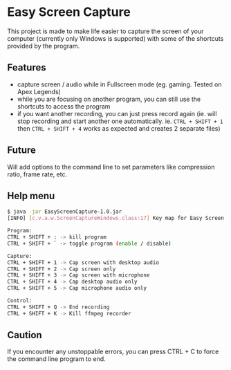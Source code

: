 # Easy Screen Capture
This project is made to make life easier to capture the screen of your computer (currently only Windows is supported)
with some of the shortcuts provided by the program.

## Features
- capture screen / audio while in Fullscreen mode (eg. gaming. Tested on Apex Legends)
- while you are focusing on another program, you can still use the shortcuts to access the program
- if you want another recording, you can just press record again 
  (ie. will stop recording and start another one automatically. 
   ie. `CTRL + SHIFT + 1` then `CTRL + SHIFT + 4` works as expected and creates 2 separate files)

## Future
Will add options to the command line to set parameters like compression ratio, frame rate, etc.

## Help menu
```sh
$ java -jar EasyScreenCapture-1.0.jar
[INFO] [c.v.a.w.ScreenCaptureWindows.class:17] Key map for Easy Screen Capture:

Program:
CTRL + SHIFT + : -> kill program
CTRL + SHIFT + ` -> toggle program (enable / disable)

Capture:
CTRL + SHIFT + 1 -> Cap screen with desktop audio
CTRL + SHIFT + 2 -> Cap screen only
CTRL + SHIFT + 3 -> Cap screen with microphone
CTRL + SHIFT + 4 -> Cap desktop audio only
CTRL + SHIFT + 5 -> Cap microphone audio only

Control:
CTRL + SHIFT + Q -> End recording
CTRL + SHIFT + K -> Kill ffmpeg recorder
```

## Caution
If you encounter any unstoppable errors, you can press CTRL + C to force the command line program to end.